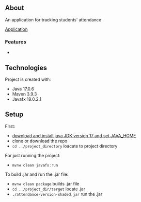 ## About
An application for tracking students' attendance

[Application](readMeImages/uploadingdata.img)

### Features
* 

## Technologies
Project is created with:
* Java 17.0.6
* Maven 3.9.3
* Javafx 19.0.2.1
	
## Setup
First:

* [download and install java JDK version 17 and set JAVA_HOME](https://docs.oracle.com/cd/E19182-01/821-0917/inst_jdk_javahome_t/index.html)
* clone or download the repo
* `cd ../project_directory` loacate to project directory

For just running the project:

* `mvnw clean javafx:run`

To build .jar and run the .jar file:

* `mvnw clean package` builds .jar file
* `cd ../project_dir/target` locate .jar
* `./attendance-version-shaded.jar` run the .jar

